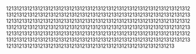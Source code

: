 1213121312131213121312131213121312131213121312131213121312131213121312131213121312131213121312131213121312131213121312131213121312131213121312131213121312131213121312131213121312131213121312131213121312131213121312131213121312131213121312131213121312131213121312131213121312131213121312131213121312131213121312131213121312131213121312131213121312131213121312131213121312131213121312131213121312131213121312131213121312131213121312131213121312131213121312131213121312131213121312131213

